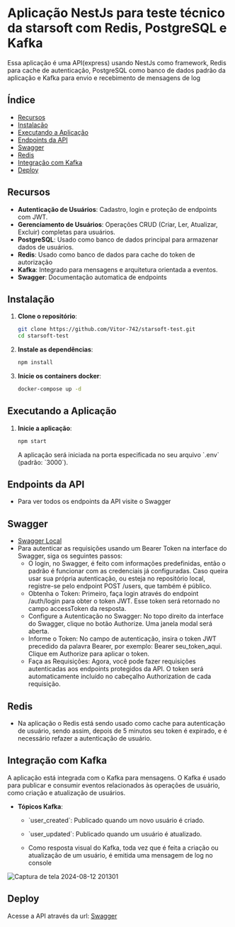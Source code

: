 # Aplicação NestJs para teste técnico da starsoft com Redis, PostgreSQL e Kafka

Essa aplicação é uma API(express) usando NestJs como framework, Redis para cache de autenticação, PostgreSQL como banco de dados padrão da aplicação e Kafka para
envio e recebimento de mensagens de log

## Índice

- [Recursos](#recursos)
- [Instalação](#instalação)
- [Executando a Aplicação](#executando-a-aplicação)
- [Endpoints da API](#endpoints-da-api)
- [Swagger](#swagger)
- [Redis](#redis)
- [Integração com Kafka](#integração-com-kafka)
- [Deploy](#deploy)

## Recursos

- **Autenticação de Usuários**: Cadastro, login e proteção de endpoints com JWT.
- **Gerenciamento de Usuários**: Operações CRUD (Criar, Ler, Atualizar, Excluir) completas para usuários.
- **PostgreSQL**: Usado como banco de dados principal para armazenar dados de usuários.
- **Redis**: Usado como banco de dados para cache do token de autorização
- **Kafka**: Integrado para mensagens e arquitetura orientada a eventos.
- **Swagger**: Documentação automatica de endpoints

## Instalação

1. **Clone o repositório**:

   ```bash
   git clone https://github.com/Vitor-742/starsoft-test.git
   cd starsoft-test
   ```

2. **Instale as dependências**:

   ```bash
   npm install
   ```

3. **Inicie os containers docker**:
   ```bash
   docker-compose up -d
   ```

## Executando a Aplicação

1. **Inicie a aplicação**:

   ```bash
   npm start
   ```

   A aplicação será iniciada na porta especificada no seu arquivo \`.env\` (padrão: \`3000\`).

## Endpoints da API
- Para ver todos os endpoints da API visite o Swagger

## Swagger

- [Swagger Local](http://localhost:3000/api/)
- Para autenticar as requisições usando um Bearer Token na interface do Swagger, siga os seguintes passos:
    - O login, no Swagger, é feito com informações predefinidas, então o padrão é funcionar com as credenciais já configuradas. Caso queira usar sua própria autenticação, ou esteja no repositório local, registre-se pelo endpoint POST /users, que também é público.
    - Obtenha o Token: Primeiro, faça login através do endpoint /auth/login para obter o token JWT. Esse token será retornado no campo accessToken da resposta.
    - Configure a Autenticação no Swagger: No topo direito da interface do Swagger, clique no botão Authorize. Uma janela modal será aberta.
    - Informe o Token: No campo de autenticação, insira o token JWT precedido da palavra Bearer, por exemplo: Bearer seu_token_aqui. Clique em Authorize para aplicar o token.
    - Faça as Requisições: Agora, você pode fazer requisições autenticadas aos endpoints protegidos da API. O token será automaticamente incluído no cabeçalho Authorization de cada requisição.

## Redis
- Na aplicação o Redis está sendo usado como cache para autenticação de usuário, sendo assim, depois de 5 minutos seu token é expirado, e é necessário refazer a autenticação de usuário.

## Integração com Kafka

A aplicação está integrada com o Kafka para mensagens. O Kafka é usado para publicar e consumir eventos relacionados às operações de usuário, como criação e atualização de usuários.

- **Tópicos Kafka**:
  - \`user_created\`: Publicado quando um novo usuário é criado.
  - \`user_updated\`: Publicado quando um usuário é atualizado.

  - Como resposta visual do Kafka, toda vez que é feita a criação ou atualização de um usuário, é emitida uma mensagem de log no console
    
![Captura de tela 2024-08-12 201301](https://github.com/user-attachments/assets/46b6bd5b-935d-4963-b759-f12360f653ff)

## Deploy

Acesse a API através da url: [Swagger](https://starsoft-test-production.up.railway.app/api/)
